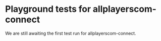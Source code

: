 # Playground tests for allplayerscom-connect
We are still awaiting the first test run for allplayerscom-connect.
